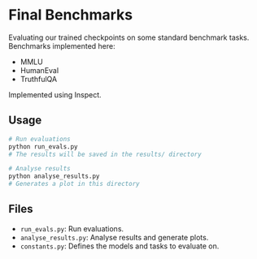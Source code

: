 # Final Benchmarks

Evaluating our trained checkpoints on some standard benchmark tasks.
Benchmarks implemented here:

- MMLU
- HumanEval
- TruthfulQA

Implemented using Inspect.

## Usage

```bash
# Run evaluations
python run_evals.py
# The results will be saved in the results/ directory

# Analyse results
python analyse_results.py
# Generates a plot in this directory
```

## Files

- `run_evals.py`: Run evaluations.
- `analyse_results.py`: Analyse results and generate plots.
- `constants.py`: Defines the models and tasks to evaluate on.
